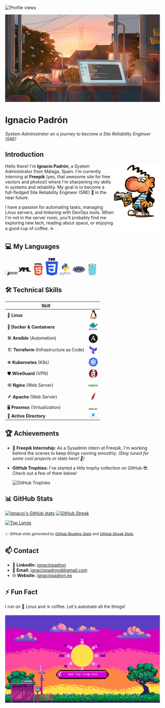 
<img src="https://komarev.com/ghpvc/?username=ignaciopadron&style=flat-square&color=blue" alt="Profile views" /> <br>
<!-- Banner image -->
![GitHub Banner](images/ventana.gif)

# Ignacio Padrón
*System Administrator on a journey to become a Site Reliability Engineer (SRE)*

## Introduction
<img align="right" src="images/Maki.png" width="150" alt="Ignacio Padrón Avatar" />


Hello there! I'm **Ignacio Padrón**, a System Administrator from Málaga, Spain. I'm currently interning at **Freepik** (yes, that awesome site for free vectors and photos!) where I'm sharpening my skills in systems and reliability. My goal is to become a full-fledged Site Reliability Engineer (SRE) 🚀 in the near future.

I have a passion for automating tasks, managing Linux servers, and tinkering with DevOps tools. When I'm not in the server room, you'll probably find me exploring new tech, reading about space, or enjoying a good cup of coffee. ☕


## 💻 My Languages

<p align="left">
  <img src="images/bashimage.svg" alt="Bash" width="40"/>
  <img src="images/YAMLimage.svg" alt="YAML" width="40"/>
  <img src="images/HTML5_logo.png" alt="HTML" width="40"/>
  <img src="images/CSS3_logo.svg" alt="CSS" width="40"/>
  <img src="images/python-original-wordmark.svg" alt="Python" width="40"/>
  <img src="images/phpimage.svg" alt="PHP" width="40"/>
  <img src="images/golangimages.png" alt="Go" width="40"/>
</p>


## 🛠️ Technical Skills

| Skill | |
|-------|--|
| 🐧 **Linux** | <img src="images/linux-original.svg" alt="Linux" width="30"/> |
| 🐳 **Docker & Containers** | <img src="images/docker-original-wordmark.svg" alt="Docker" width="30"/> |
| 🛠 **Ansible** (Automation) | <img src="images/ansible-plain.svg" alt="Ansible" width="30"/> |
| 🏗️ **Terraform** (Infrastructure as Code) | <img src="images/terraform-original.svg" alt="Terraform" width="30"/> |
| ☸️ **Kubernetes** (K8s) | <img src="images/kubernetesimage.svg" alt="Kubernetes" width="30"/> |
| 🛡️ **WireGuard** (VPN) | <img src="images/wireguard-logo-.png" alt="WireGuard" width="30"/> |
| 🕸️ **Nginx** (Web Server) | <img src="images/nginx-original.svg" alt="Nginx" width="30"/> |
| 🪶 **Apache** (Web Server) | <img src="images/apache.svg" alt="Apache" width="30"/> |
| 🖥️ **Proxmox** (Virtualization) | <img src="images/Proxmox.svg" alt="Proxmox" width="30"/> |
| 📂 **Active Directory** | <img src="images/Active-directory.png" alt="Active Directory" width="30"/> |




## 🏆 Achievements

- 🚀 **Freepik Internship:** As a Sysadmin intern at Freepik, I'm working behind the scenes to keep things running smoothly. *(Stay tuned for some cool projects or stats here! 🤫)*

- **GitHub Trophies:** I've started a little trophy collection on GitHub 😎. Check out a few of them below!

    ![GitHub Trophies](https://github-profile-trophy.vercel.app/?username=ignaciopadron&theme=gruvbox&no-bg=true&no-frame=true)



## 📊 GitHub Stats

<!-- GitHub Readme Stats (https://github.com/anuraghazra/github-readme-stats) and Streak Stats (https://github.com/DenverCoder1/github-readme-streak-stats) -->

[![Ignacio's GitHub stats](https://github-readme-stats.vercel.app/api?username=ignaciopadron&show_icons=true&theme=default&hide=issues&hide_border=true)](https://github.com/anuraghazra/github-readme-stats)
[![GitHub Streak](https://streak-stats.demolab.com?user=ignaciopadron&theme=default&hide_border=true)](https://github.com/DenverCoder1/github-readme-streak-stats)

[![Top Langs](https://github-readme-stats.vercel.app/api/top-langs/?username=ignaciopadron&layout=compact&theme=default&hide_border=true)](https://github.com/anuraghazra/github-readme-stats)

<sub>📈 _GitHub stats generated by [GitHub Readme Stats](https://github.com/anuraghazra/github-readme-stats) and [GitHub Streak Stats](https://github.com/DenverCoder1/github-readme-streak-stats)._</sub>


## 📫 Contact

- 💼 **LinkedIn:** [ignaciopadron](https://www.linkedin.com/in/ignaciopadron/)
- 📧 **Email:** [ignaciopadrond@gmail.com](mailto:ignaciopadrond@gmail.com)
- 🌐 **Website:** [ignaciopadron.es](https://ignaciopadron.es)

## ⚡ Fun Fact

I run on 🐧 Linux and ☕ coffee. Let's automate all the things!

![GitHub Banner](images/sol_rosa.gif)
